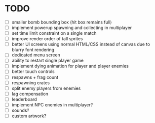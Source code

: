# TODO

* [ ] smaller bomb bounding box (hit box remains full)
* [ ] implement powerup spawning and collecting in multiplayer
* [ ] set time limit constraint on a single match
* [ ] improve render order of tall sprites
* [ ] better UI screens using normal HTML/CSS instead of canvas due to blurry font rendering
* [ ] dedicated menu screen
* [ ] ability to restart single player game
* [ ] implement dying animation for player and player enemies
* [ ] better touch controls
* [ ] respawns + frag count
* [ ] respawning crates
* [ ] split enemy players from enemies
* [ ] lag compensation
* [ ] leaderboard
* [ ] implement NPC enemies in multiplayer?
* [ ] sounds?
* [ ] custom artwork?
